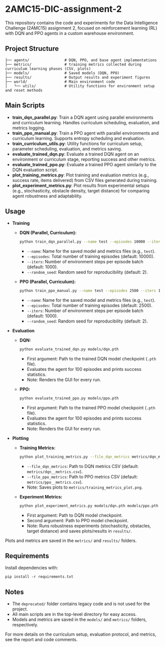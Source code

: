 # 2AMC15-DIC-assignment-2

This repository contains the code and experiments for the Data Intelligence Challenge (2AMC15) assignment 2, focused on reinforcement learning (RL) with DQN and PPO agents in a custom warehouse environment.

## Project Structure

```
├── agents/                # DQN, PPO, and base agent implementations
├── metrics/               # training metrics collected during curriculum learning phases (CSV, plots)
├── models/                # Saved models (DQN, PPO)
├── results/               # Output results and experiment figures
├── world/                 # Main environment code
│   └── utils/             # Utility functions for environment setup and reset methods
```

## Main Scripts

- **train_dqn_parallel.py**: Train a DQN agent using parallel environments and curriculum learning. Handles curriculum scheduling, evaluation, and metrics logging.
- **train_ppo_manual.py**: Train a PPO agent with parallel environments and curriculum learning. Supports entropy scheduling and evaluation.
- **train_curriculum_utils.py**: Utility functions for curriculum setup, parameter scheduling, evaluation, and metrics saving.
- **evaluate_trained_dqn.py**: Evaluate a trained DQN agent on an environment or curriculum stage, reporting success and other metrics.
- **evaluate_trained_ppo.py**: Evaluate a trained PPO agent similarly to the DQN evaluation script.
- **plot_training_metrics.py**: Plot training and evaluation metrics (e.g., success rate, items delivered) from CSV files generated during training.
- **plot_experiment_metrics.py**: Plot results from experimental setups (e.g., stochasticity, obstacle density, target distance) for comparing agent robustness and adaptability.

## Usage

- **Training**

  - **DQN (Parallel, Curriculum):**
    ```sh
    python train_dqn_parallel.py --name test --episodes 10000 --iters 1000 --random_seed 2
    ```
    - `--name`: Name for the saved model and metrics files (e.g., `test`).
    - `--episodes`: Total number of training episodes (default: 10000).
    - `--iters`: Number of environment steps per episode batch (default: 1000).
    - `--random_seed`: Random seed for reproducibility (default: 2).

  - **PPO (Parallel, Curriculum):**
    ```sh
    python train_ppo_manual.py --name test --episodes 2500 --iters 1000 --random_seed 2
    ```
    - `--name`: Name for the saved model and metrics files (e.g., `test`).
    - `--episodes`: Total number of training episodes (default: 2500).
    - `--iters`: Number of environment steps per episode batch (default: 1000).
    - `--random_seed`: Random seed for reproducibility (default: 2).

- **Evaluation**

  - **DQN:**
    ```sh
    python evaluate_trained_dqn.py models/dqn.pth
    ```
    - First argument: Path to the trained DQN model checkpoint (`.pth` file).
    - Evaluates the agent for 100 episodes and prints success statistics.
    - Note: Renders the GUI for every run.

  - **PPO:**
    ```sh
    python evaluate_trained_ppo.py models/ppo.pth
    ```
    - First argument: Path to the trained PPO model checkpoint (`.pth` file).
    - Evaluates the agent for 100 episodes and prints success statistics.
    - Note: Renders the GUI for every run.

- **Plotting**

  - **Training Metrics:**
    ```sh
    python plot_training_metrics.py --file_dqn_metrics metrics/dqn_metrics.csv --file_ppo_metrics metrics/ppo_metrics.csv
    ```
    - `--file_dqn_metrics`: Path to DQN metrics CSV (default: `metrics/dqn__metrics.csv`).
    - `--file_ppo_metrics`: Path to PPO metrics CSV (default: `metrics/ppo__metrics.csv`).
    - Note: Saves plots to `metrics/training_metrics_plot.png`.

  - **Experiment Metrics:**
    ```sh
    python plot_experiment_metrics.py models/dqn.pth models/ppo.pth
    ```
    - First argument: Path to DQN model checkpoint.
    - Second argument: Path to PPO model checkpoint.
    - Note: Runs robustness experiments (stochasticity, obstacles, target distance) and saves plots/results in `results/`.

Plots and metrics are saved in the `metrics/` and `results/` folders.

## Requirements

Install dependencies with:
```
pip install -r requirements.txt
```

## Notes
- The `deprecated/` folder contains legacy code and is not used for the project.
- All main scripts are in the top-level directory for easy access.
- Models and metrics are saved in the `models/` and `metrics/` folders, respectively.

For more details on the curriculum setup, evaluation protocol, and metrics, see the report and code comments.
